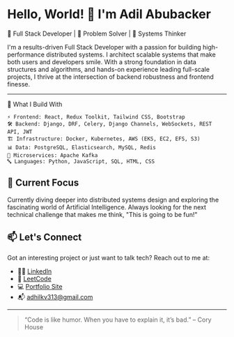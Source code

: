 # Hello, World! 👋 I'm Adil Abubacker

🚀 Full Stack Developer | 🧠 Problem Solver | 🔧 Systems Thinker

I'm a results-driven Full Stack Developer with a passion for building high-performance distributed systems. I architect scalable systems that make both users and developers smile. With a strong foundation in data structures and algorithms, and hands-on experience leading full-scale projects, I thrive at the intersection of backend robustness and frontend finesse.

---

🚀 What I Build With

```
⚡ Frontend: React, Redux Toolkit, Tailwind CSS, Bootstrap
🛠️ Backend: Django, DRF, Celery, Django Channels, WebSockets, REST API, JWT
🏗️ Infrastructure: Docker, Kubernetes, AWS (EKS, EC2, EFS, S3)
📊 Data: PostgreSQL, Elasticsearch, MySQL, Redis
🔄 Microservices: Apache Kafka
🔤 Languages: Python, JavaScript, SQL, HTML, CSS
```


## 🧠 Current Focus

Currently diving deeper into distributed systems design and exploring the fascinating world of Artificial Intelligence. Always looking for the next technical challenge that makes me think, "This is going to be fun!"

## 📫 Let's Connect

Got an interesting project or just want to talk tech? Reach out to me at:

- 🧑‍💼 [LinkedIn](https://www.linkedin.com/in/adil-abubacker-a63598232)
- 🧠 [LeetCode](https://leetcode.com/adil_28p/)
- 💻 [Portfolio Site](https://www.rentezy.homes)
- 📬 adhilkv313@gmail.com

---


> “Code is like humor. When you have to explain it, it’s bad.” – Cory House
